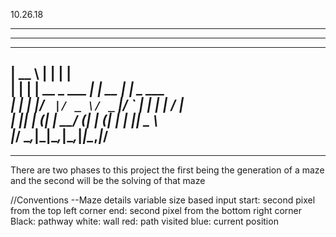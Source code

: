 10.26.18

  ---------------------------------------------
 ---------------------------------------------
  _____                 _       _						 
 |  __ \               | |     | |						 
 | |  | | __ _  ___  __| | __ _| |_   _ ___	 
 | |  | |/ _` |/ _ \/ _` |/ _` | | | | / __|	 
 | |__| | (_| |  __/ (_| | (_| | | |_| \__ \	 
 |_____/ \__,_|\___|\__,_|\__,_|_|\__,_|___/	
 ---------------------------------------------
  --------------------------------------------

There are two phases to this project the first being the generation of a maze
and the second will be the solving of that maze


//Conventions
--Maze details
 variable size based input
 start: second pixel from the top left corner
 end: second pixel from the bottom right corner
 Black: pathway
 white: wall
 red: path visited
 blue: current position


